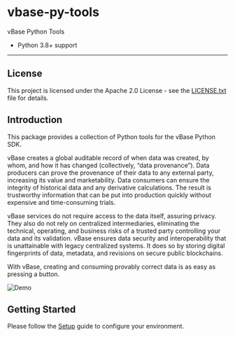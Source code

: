# vbase-py-tools

vBase Python Tools

-   Python 3.8+ support

---

## License

This project is licensed under the Apache 2.0 License - see the [LICENSE.txt](LICENSE.txt) file for details.

## Introduction

This package provides a collection of Python tools for the vBase Python SDK.

vBase creates a global auditable record of when data was created, by whom, and how it has changed (collectively, “data provenance”). Data producers can prove the provenance of their data to any external party, increasing its value and marketability. Data consumers can ensure the integrity of historical data and any derivative calculations. The result is trustworthy information that can be put into production quickly without expensive and time-consuming trials.

vBase services do not require access to the data itself, assuring privacy. They also do not rely on centralized intermediaries, eliminating the technical, operating, and business risks of a trusted party controlling your data and its validation. vBase ensures data security and interoperability that is unattainable with legacy centralized systems. It does so by storing digital fingerprints of data, metadata, and revisions on secure public blockchains.

With vBase, creating and consuming provably correct data is as easy as pressing a button.

![Demo](https://github.com/validityBase/vbase-py-tools/assets/153264511/d5447b1b-79ad-48c5-89a6-828b31828b2b)

## Getting Started

Please follow the [Setup](docs/setup.md) guide to configure your environment.
